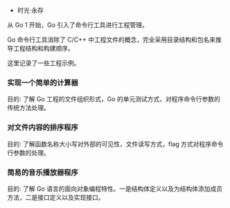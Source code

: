 
* 时光·永存

从 Go 1 开始，Go 引入了命令行工具进行工程管理。

Go 命令行工具消除了 C/C++ 中工程文件的概念，完全采用目录结构和包名来推导工程结构和构建顺序。

这里记录了一些工程示例。

### 实现一个简单的计算器

目的: 了解 Go 工程的文件组织形式，Go 的单元测试方式，对程序命令行参数的传统方法处理。


### 对文件内容的排序程序

目的: 了解函数名称大小写对外部的可见性，文件读写方式，flag 方式对程序命令行参数的处理。


### 简易的音乐播放器程序

目的: 了解 Go 语言的面向对象编程特性。一是结构体定义以及为结构体添加成员方法，二是接口定义以及实现接口。
